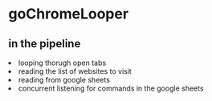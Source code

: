 # goChromeLooper
## in the pipeline
<li> looping thorugh open tabs
<li> reading the list of websites to visit
<li> reading from google sheets
<li> concurrent listening for commands in the google sheets
